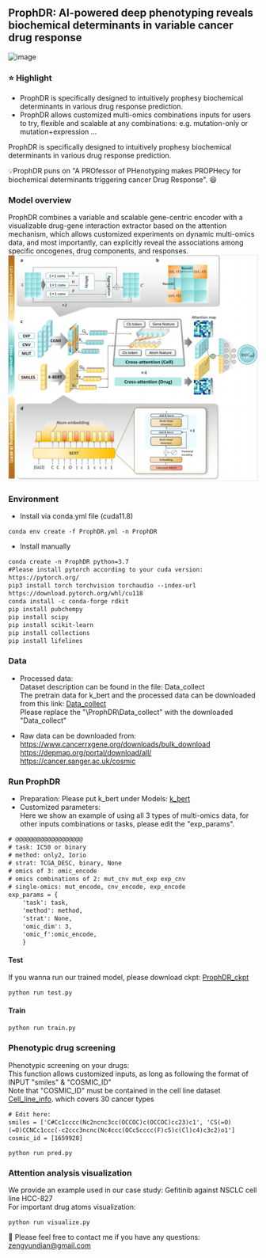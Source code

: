 ## ProphDR: AI-powered deep phenotyping reveals biochemical determinants in variable cancer drug response   
![image](https://github.com/zengydd/ProphDR/blob/main/IMG/Fig0_abstract.png)  

### ⭐ Highlight
* ProphDR is specifically designed to intuitively prophesy biochemical determinants in various drug response prediction.
* ProphDR allows customized multi-omics combinations inputs for users to try, flexible and scalable at any combinations: e.g. mutation-only or mutation+expression ...

ProphDR is specifically designed to intuitively prophesy biochemical determinants in various drug response prediction. 

  
💡ProphDR puns on "A PROfessor of PHenotyping makes PROPHecy for biochemical determinants triggering cancer Drug Response". 😆
### Model overview
ProphDR combines a variable and scalable gene-centric encoder with a visualizable drug-gene interaction extractor based on the attention mechanism, which allows customized experiments on dynamic multi-omics data, and most importantly, can explicitly reveal the associations among specific oncogenes, drug components, and responses.  
![model_overview](https://github.com/zengydd/ProphDR/blob/main/IMG/Fig1.png)

### Environment
* Install via conda.yml file (cuda11.8)
```
conda env create -f ProphDR.yml -n ProphDR
```
  
* Install manually  

```
conda create -n ProphDR python=3.7
#Please install pytorch according to your cuda version: https://pytorch.org/
pip3 install torch torchvision torchaudio --index-url https://download.pytorch.org/whl/cu118
conda install -c conda-forge rdkit
pip install pubchempy
pip install scipy
pip install scikit-learn
pip install collections
pip install lifelines
```  

### Data  
* Processed data:  
Dataset description can be found in the file: Data_collect  
The pretrain data for k_bert and the processed data can be downloaded from this link: [Data_collect](https://drive.google.com/file/d/1CotLTH2z8iefNqYYC3E-03mpGPQ2anYm/view?usp=sharing)   
Please replace the "\ProphDR\Data_collect" with the downloaded "Data_collect"  

* Raw data can be downloaded from:  
https://www.cancerrxgene.org/downloads/bulk_download  
https://depmap.org/portal/download/all/  
https://cancer.sanger.ac.uk/cosmic

### Run ProphDR
* Preparation: Please put k_bert under Models: [k_bert](https://drive.google.com/file/d/1h-Ve-2fpYH6P8epfsHezJsxK2PRKFnc2/view?usp=drive_link)    
* Customized parameters:  
Here we show an example of using all 3 types of multi-omics data, for other inputs combinations or tasks, please edit the "exp_params".  
```
# @@@@@@@@@@@@@@@@@@@
# task: IC50 or binary
# method: only2, Iorio
# strat: TCGA_DESC, binary, None
# omics of 3: omic_encode
# omics combinations of 2: mut_cnv mut_exp exp_cnv
# single-omics: mut_encode, cnv_encode, exp_encode
exp_params = {
    'task': task,
    'method': method,
    'strat': None,
    'omic_dim': 3,
    'omic_f':omic_encode,
    }
```
#### Test
If you wanna run our trained model, please download ckpt: [ProphDR_ckpt](https://drive.google.com/file/d/15bzGyW5V6JNSypt4f86XJOPHnr_1OHmg/view?usp=drive_link)   
```
python run test.py
```

#### Train
```
python run train.py
```

### Phenotypic drug screening  
Phenotypic screening on your drugs:  
This function allows customized inputs, as long as following the format of INPUT "smiles" & "COSMIC_ID"  
Note that "COSMIC_ID" must be contained in the cell line dataset [Cell_line_info](https://github.com/zengydd/ProphDR/tree/main/data_collect).  which covers 30 cancer types
```
# Edit here:
smiles = ['C#Cc1cccc(Nc2ncnc3cc(OCCOC)c(OCCOC)cc23)c1', 'CS(=O)(=O)CCNCc1ccc(-c2ccc3ncnc(Nc4ccc(OCc5cccc(F)c5)c(Cl)c4)c3c2)o1']
cosmic_id = [1659928]
```

```
python run pred.py
```

### Attention analysis visualization
We provide an example used in our case study: Gefitinib against NSCLC cell line HCC-827  
For important drug atoms visualization:
```
python run visualize.py
```
  
🌻 Please feel free to contact me if you have any questions: zengyundian@gmail.com   
